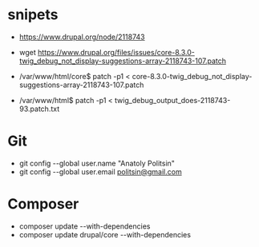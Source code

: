# snipets

* https://www.drupal.org/node/2118743
* wget https://www.drupal.org/files/issues/core-8.3.0-twig_debug_not_display-suggestions-array-2118743-107.patch
* /var/www/html/core$ patch -p1 < core-8.3.0-twig_debug_not_display-suggestions-array-2118743-107.patch

* /var/www/html$ patch -p1 < twig_debug_output_does-2118743-93.patch.txt

# Git
  * git config --global user.name "Anatoly Politsin"
  * git config --global user.email politsin@gmail.com

# Composer
  * composer update --with-dependencies
  * composer update drupal/core --with-dependencies
